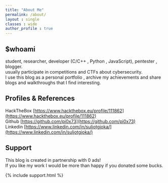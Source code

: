 ```yaml
---
title: "About Me"
permalink: /about/
layout : single
classes : wide
author_profile : true
---
```

## $whoami
student, researcher, developer (C/C++ , Python , JavaScript), pentester , blogger.  
usually participate in competitions and CTFs about cybersecurity.  
I use this blog as a personal portfolio , archive my achievements and share blogs and walkthroughs that I find interesting.  

## Profiles & References
HackTheBox [https://www.hackthebox.eu/profile/111862](https://www.hackthebox.eu/profile/111862)  
Github [https://github.com/pi0x73](https://github.com/pi0x73)  
Linkedin [https://www.linkedin.com/in/suljotgjoka/](https://www.linkedin.com/in/suljotgjoka/)  

## Support 
This blog is created in partnership with 0 ads!  
If you like my work I would be more than happy if you donated some bucks.  

{% include support.html %}


